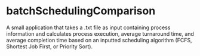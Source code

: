 # batchSchedulingComparison

A small application that takes a .txt file as input containing process information and calculates process execution, average turnaround time, and average completion time based on an inputted scheduling algorithm (FCFS, Shortest Job First, or Priority Sort).